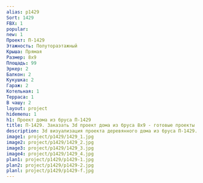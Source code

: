 ```yaml
---
alias: p1429
Sort: 1429
FBX: 1
popular: 
new: 1
Проект: П-1429
Этажность: Полутораэтажный
Крыша: Прямая
Размер: 8х9
Площадь: 99
Эркер: 2
Балкон: 2
Кукушка: 2
Гараж: 2
Котельная: 1
Терраса: 1
В чашу: 2
layout: project
hidemenu: 1
h1: Проект дома из бруса П-1429
title: П-1429. Заказать 3d проект дома из бруса 8х9 - готовые проекты
description: 3d визуализация проекта деревянного дома из бруса П-1429. Площадь 99 м2, размер 8х9. Вы можете внести любые изменения в проект.
image1: project/p1429/1429_1.jpg
image2: project/p1429/1429_2.jpg
image3: project/p1429/1429_3.jpg
image4: project/p1429/1429_4.jpg
plan1: project/p1429/p1429-1.jpg
plan2: project/p1429/p1429-2.jpg
planl: project/p1429/p1429-f.jpg
---
```

